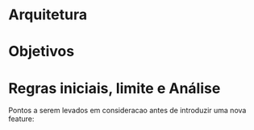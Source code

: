 # Arquitetura

# Objetivos

# Regras iniciais, limite e Análise

Pontos a serem levados em consideracao antes de introduzir uma nova feature:

